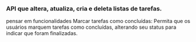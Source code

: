 ### API que altera, atualiza, cria e deleta listas de tarefas.

pensar em funcionalidades
Marcar tarefas como concluídas: Permita que os usuários marquem tarefas como concluídas, alterando seu status para indicar que foram finalizadas.